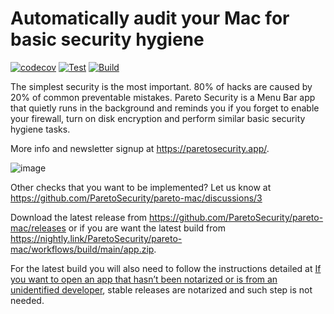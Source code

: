 # Automatically audit your Mac for basic security hygiene

[![codecov](https://codecov.io/gh/ParetoSecurity/pareto-mac/branch/main/graph/badge.svg?token=0PQ1BR279J)](https://codecov.io/gh/ParetoSecurity/pareto-mac)
[![Test](https://github.com/ParetoSecurity/pareto-mac/actions/workflows/test.yml/badge.svg)](https://github.com/ParetoSecurity/pareto-mac/actions/workflows/test.yml)
[![Build](https://github.com/ParetoSecurity/pareto-mac/actions/workflows/build.yml/badge.svg)](https://github.com/ParetoSecurity/pareto-mac/actions/workflows/build.yml)

The simplest security is the most important. 80% of hacks are caused by 20% of common preventable mistakes. Pareto Security is a Menu Bar app that quietly runs in the background and reminds you if you forget to enable your firewall, turn on disk encryption and perform similar basic security hygiene tasks.

More info and newsletter signup at https://paretosecurity.app/.

![image](https://user-images.githubusercontent.com/239513/126497099-1b89a8ef-68f2-4aae-9f05-f124748685d2.png)

Other checks that you want to be implemented? Let us know at https://github.com/ParetoSecurity/pareto-mac/discussions/3

Download the latest release from https://github.com/ParetoSecurity/pareto-mac/releases or if you are want the latest build from https://nightly.link/ParetoSecurity/pareto-mac/workflows/build/main/app.zip. 

For the latest build you will also need to follow the instructions detailed at [If you want to open an app that hasn’t been notarized or is from an unidentified developer](https://support.apple.com/en-us/HT202491#:~:text=If%20you%20want%20to%20open%20an%20app%20that%20hasn%E2%80%99t%20been%20notarized%20or%20is%20from%20an%20unidentified%20developer), stable releases are notarized and such step is not needed.
